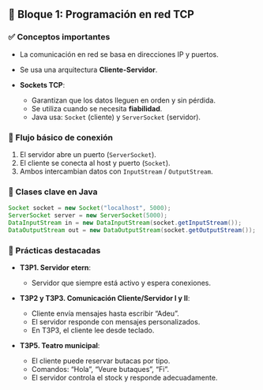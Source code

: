 ## 🔹 Bloque 1: Programación en red TCP

### ✅ Conceptos importantes

- La comunicación en red se basa en direcciones IP y puertos.
    
- Se usa una arquitectura **Cliente-Servidor**.
    
- **Sockets TCP**:
    - Garantizan que los datos lleguen en orden y sin pérdida.
    - Se utiliza cuando se necesita **fiabilidad**.
    - Java usa: `Socket` (cliente) y `ServerSocket` (servidor).

### 🧪 Flujo básico de conexión

1. El servidor abre un puerto (`ServerSocket`).
2. El cliente se conecta al host y puerto (`Socket`).
3. Ambos intercambian datos con `InputStream` / `OutputStream`.

### 🧰 Clases clave en Java

```java
Socket socket = new Socket("localhost", 5000);
ServerSocket server = new ServerSocket(5000);
DataInputStream in = new DataInputStream(socket.getInputStream());
DataOutputStream out = new DataOutputStream(socket.getOutputStream());
```

### 🧪 Prácticas destacadas

- **T3P1. Servidor etern**:
    - Servidor que siempre está activo y espera conexiones.

- **T3P2 y T3P3. Comunicación Cliente/Servidor I y II**:
    - Cliente envía mensajes hasta escribir “Adeu”.
    - El servidor responde con mensajes personalizados.
    - En T3P3, el cliente lee desde teclado.

- **T3P5. Teatro municipal**:
    - El cliente puede reservar butacas por tipo.
    - Comandos: “Hola”, “Veure butaques”, “Fi”.
    - El servidor controla el stock y responde adecuadamente.
